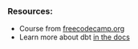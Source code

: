 ### Resources:
- Course from [freecodecamp.org](https://transparent-trout-f2f.notion.site/FreeCodeCamp-Data-Engineering-Course-Resources-e9d2b97aed5b4d4a922257d953c4e759)
- Learn more about dbt [in the docs](https://docs.getdbt.com/docs/introduction)
